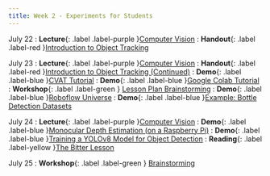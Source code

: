 ```yaml
---
title: Week 2 - Experiments for Students
---
```


July 22
: **Lecture**{: .label .label-purple }[Computer Vision](#)
  : **Handout**{: .label .label-red }[Introduction to Object Tracking](#)

July 23
: **Lecture**{: .label .label-purple }[Computer Vision](#)
  : **Handout**{: .label .label-red }[Introduction to Object Tracking (Continued)](#)
  : **Demo**{: .label .label-blue }[CVAT Tutorial](#)
  : **Demo**{: .label .label-blue }[Google Colab Tutorial](#)
: **Workshop**{: .label .label-green } [Lesson Plan Brainstorming](#)
  : **Demo**{: .label .label-blue }[Roboflow Universe](https://universe.roboflow.com/)
  : **Demo**{: .label .label-blue }[Example: Bottle Detection Datasets](https://universe.roboflow.com/search?q=bottle+object+detection )

July 24
: **Lecture**{: .label .label-purple }[Computer Vision](#)
  : **Demo**{: .label .label-blue }[Monocular Depth Estimation (on a Raspberry Pi)](#)
  : **Demo**{: .label .label-blue }[Training a YOLOv8 Model for Object Detection](#)
  : **Reading**{: .label .label-yellow }[The Bitter Lesson](http://www.incompleteideas.net/IncIdeas/BitterLesson.html )

July 25
: **Workshop**{: .label .label-green } [Brainstorming](#)
